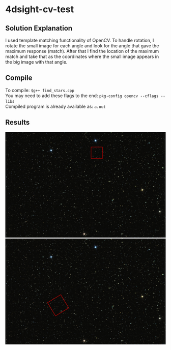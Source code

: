 # 4dsight-cv-test

## Solution Explanation

I used template matching functionality of OpenCV. To handle rotation, I rotate the small image for each angle and look for the angle that gave the maximum response (match). After that I find the location of the maximum match and take that as the coordinates where the small image appears in the big image with that angle.

## Compile

To compile: `$g++ find_stars.cpp`  
You may need to add these flags to the end: ``pkg-config opencv --cflags --libs``  
Compiled program is already available as: `a.out`

## Results

![png](./result.png)
![png](./result_rotated.png)
